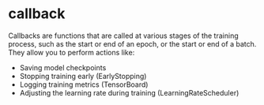 # callback

Callbacks are functions that are called at various stages of the training process, such as the start or end of an epoch, or the start or end of a batch. They allow you to perform actions like:

- Saving model checkpoints
- Stopping training early (EarlyStopping)
- Logging training metrics (TensorBoard)
- Adjusting the learning rate during training (LearningRateScheduler)


